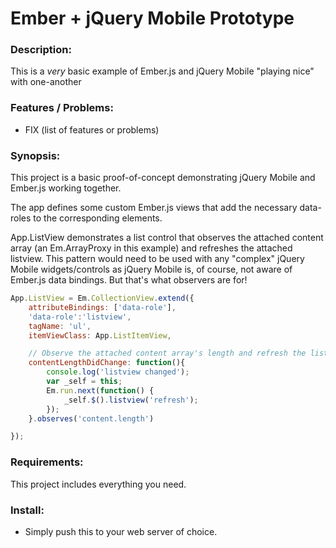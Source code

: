# Ember + jQuery Mobile Prototype

### Description:

This is a *very* basic example of Ember.js and jQuery Mobile "playing nice" with one-another

### Features / Problems:

  * FIX (list of features or problems)

### Synopsis:

This project is a basic proof-of-concept demonstrating jQuery Mobile and Ember.js working together.

The app defines some custom Ember.js views that add the necessary data-roles to the corresponding elements.

App.ListView demonstrates a list control that observes the attached content array (an Em.ArrayProxy in this example)
and refreshes the attached listview. This pattern would need to be used with any "complex" jQuery Mobile widgets/controls
as jQuery Mobile is, of course, not aware of Ember.js data bindings. But that's what observers are for!

```javascript
App.ListView = Em.CollectionView.extend({
    attributeBindings: ['data-role'],
    'data-role':'listview',
    tagName: 'ul',
    itemViewClass: App.ListItemView,

    // Observe the attached content array's length and refresh the listview on the next RunLoop tick.
    contentLengthDidChange: function(){
        console.log('listview changed');
        var _self = this;
        Em.run.next(function() {
            _self.$().listview('refresh');
        });
    }.observes('content.length')

});
```

### Requirements:
This project includes everything you need.

### Install:

  * Simply push this to your web server of choice.
